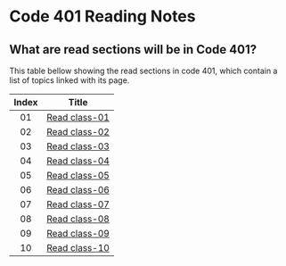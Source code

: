 # Code 401 Reading Notes

## What are read sections will be in Code 401?
This table bellow showing the read sections in code 401, which contain a list of topics  linked with its page.



|Index |                                                       Title                                                      |
|:----:|:----------------------------------------------------------------------------------------------------------------:|
|  01  |[Read class-01](https://basma23.github.io/python-reading-notes/class-01)                                          |
|  02  |[Read class-02](https://basma23.github.io/python-reading-notes/class-02)                                          |
|  03  |[Read class-03](https://basma23.github.io/python-reading-notes/class-03)  
|  04  |[Read class-04](https://basma23.github.io/python-reading-notes/class-04)                                        |
|  05  |[Read class-05](https://basma23.github.io/python-reading-notes/class-05)                                        |
|  06  |[Read class-06](https://basma23.github.io/python-reading-notes/class-06)                                        |
|  07  |[Read class-07](https://basma23.github.io/python-reading-notes/class-07)                                        |
|  08  |[Read class-08](https://basma23.github.io/python-reading-notes/class-08)                                        |
|  09  |[Read class-09](https://basma23.github.io/python-reading-notes/class-09)                                        |
|  10  |[Read class-10](https://basma23.github.io/python-reading-notes/class-10)                                        |
